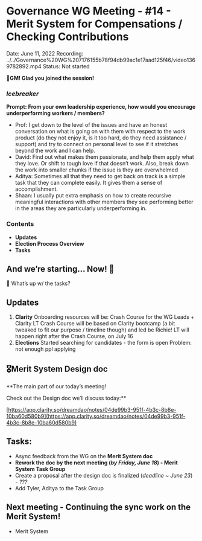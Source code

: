 # Governance WG Meeting - #14 - Merit System for Compensations / Checking Contributions

Date: June 11, 2022
Recording: ../../Governance%20WG%207176155b78f94db99ac1e17aad125f46/video1369782892.mp4
Status: Not started

🌱**GM! Glad you joined the session!** 

### *Icebreaker*

**Prompt: From your own leadership experience, how would you encourage underperforming workers / members?**

- Prof: I get down to the level of the issues and have an honest conversation on what is going on with them with respect to the work product (do they not enjoy it, is it too hard, do they need assistance / support) and try to connect on personal level to see if it stretches beyond the work and I can help.
- David: Find out what makes them passionate, and help them apply what they love. Or shift to tough love if that doesn’t work. Also, break down the work into smaller chunks if the issue is they are overwhelmed
- Aditya: Sometimes all that they need to get back on track is a simple task that they can complete easily. It gives them a sense of accomplishment.
- Shaan: I usually put extra emphasis on how to create recursive meaningful interactions with other members they see performing better in the areas they are particularly underperforming in.

### Contents

- **Updates**
- **Election Process Overview**
- **Tasks**

## And we’re starting... Now! 🚀

<aside>
📢 What’s up w/ the tasks?

## Updates

1. **Clarity**
Onboarding resources will be: Crash Course for the WG Leads + Clarity LT 
Crash Course will be based on Clarity bootcamp (a bit tweaked to fit our purpose / timeline though) and led be Richie!
LT will happen right after the Crash Course, on July 16
2. **Elections** 
Started searching for candidates - the form is open 
Problem: not enough ppl applying
</aside>

## 🎖️Merit System Design doc

**The main part of our today’s meeting! 

Check out the Design doc we’ll discuss today:** 

[https://app.clarity.so/dreamdao/notes/04de99b3-951f-4b3c-8b8e-10ba60d580b9](https://app.clarity.so/dreamdao/notes/04de99b3-951f-4b3c-8b8e-10ba60d580b9)

## Tasks:

- Async feedback from the WG on the **Merit System doc**
- **Rework the doc by the next meeting (*by Friday, June 18*) - Merit System Task Group**
- Create a proposal after the design doc is finalized (*deadline ~ June 23*) - *???*
- Add Tyler, Aditya to the Task Group

## **Next meeting - Continuing the sync work on the Merit System!**

- Merit System
